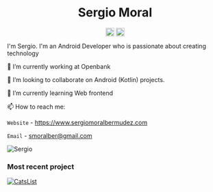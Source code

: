 <p align="center"> <h1 align="center"> Sergio Moral </h1> </p>
<p align="center">
<a href="https://github.com/smoralb" target="_blank"><img align="center" src="https://cdn.jsdelivr.net/npm/simple-icons@3.0.1/icons/github.svg" alt="Sergio Moral" height="20" width="20" /></a>
<a href="https://twitter.com/smoralber" target="_blank"><img align="center" src="https://cdn.jsdelivr.net/npm/simple-icons@3.0.1/icons/twitter.svg" alt="Sergio Moral" height="20" width="20" /></a>
</p>

I'm Sergio. I'm an Android Developer who is passionate about creating technology

🔭 I’m currently working at Openbank

👯 I’m looking to collaborate on Android (Kotlin) projects.

🌱 I’m currently learning Web frontend

📫 How to reach me:

`Website` - https://www.sergiomoralbermudez.com

`Email` - smoralber@gmail.com

<p><img src=https://github-readme-stats.vercel.app/api?username=smoralb&show_icons=true alt=Sergio /></p>

### Most recent project

[![CatsList](https://github-readme-stats.vercel.app/api/pin/?username=smoralb&repo=CatsList&icon_color=6CD4FF)](https://github.com/smoralb/CatsList)
